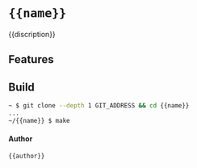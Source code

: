 # `{{name}}`
{{discription}}

## Features


## Build
```sh
~ $ git clone --depth 1 GIT_ADDRESS && cd {{name}}
...
~/{{name}} $ make
```

#### Author
`{{author}}`
